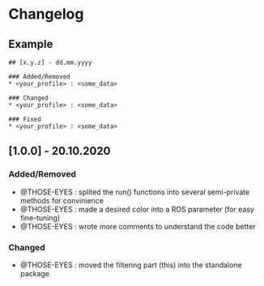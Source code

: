 # Changelog

## Example
```
## [x.y.z] - dd.mm.yyyy

### Added/Removed
* <your_profile> : <some_data>

### Changed
* <your_profile> : <some_data>

### Fixed
* <your_profile> : <some_data>
```

## [1.0.0] - 20.10.2020

### Added/Removed
* @THOSE-EYES : splited the run() functions into several semi-private methods for convinience
* @THOSE-EYES : made a desired color into a ROS parameter (for easy fine-tuning)
* @THOSE-EYES : wrote more comments to understand the code better

### Changed
* @THOSE-EYES : moved the filtering part (this) into the standalone package